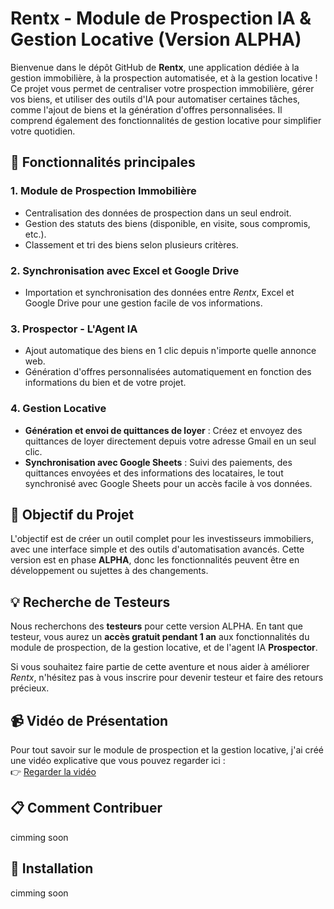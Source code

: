 # Rentx - Module de Prospection IA & Gestion Locative (Version ALPHA)

Bienvenue dans le dépôt GitHub de **Rentx**, une application dédiée à la gestion immobilière, à la prospection automatisée, et à la gestion locative ! Ce projet vous permet de centraliser votre prospection immobilière, gérer vos biens, et utiliser des outils d'IA pour automatiser certaines tâches, comme l'ajout de biens et la génération d'offres personnalisées. Il comprend également des fonctionnalités de gestion locative pour simplifier votre quotidien.

## 🚀 Fonctionnalités principales

### 1. **Module de Prospection Immobilière**
   - Centralisation des données de prospection dans un seul endroit.
   - Gestion des statuts des biens (disponible, en visite, sous compromis, etc.).
   - Classement et tri des biens selon plusieurs critères.

### 2. **Synchronisation avec Excel et Google Drive**
   - Importation et synchronisation des données entre *Rentx*, Excel et Google Drive pour une gestion facile de vos informations.

### 3. **Prospector - L'Agent IA**
   - Ajout automatique des biens en 1 clic depuis n'importe quelle annonce web.
   - Génération d'offres personnalisées automatiquement en fonction des informations du bien et de votre projet.

### 4. **Gestion Locative**
   - **Génération et envoi de quittances de loyer** : Créez et envoyez des quittances de loyer directement depuis votre adresse Gmail en un seul clic.
   - **Synchronisation avec Google Sheets** : Suivi des paiements, des quittances envoyées et des informations des locataires, le tout synchronisé avec Google Sheets pour un accès facile à vos données.

## 🎯 Objectif du Projet
L'objectif est de créer un outil complet pour les investisseurs immobiliers, avec une interface simple et des outils d'automatisation avancés. Cette version est en phase **ALPHA**, donc les fonctionnalités peuvent être en développement ou sujettes à des changements.

## 💡 Recherche de Testeurs

Nous recherchons des **testeurs** pour cette version ALPHA. En tant que testeur, vous aurez un **accès gratuit pendant 1 an** aux fonctionnalités du module de prospection, de la gestion locative, et de l'agent IA **Prospector**.

Si vous souhaitez faire partie de cette aventure et nous aider à améliorer *Rentx*, n'hésitez pas à vous inscrire pour devenir testeur et faire des retours précieux.

## 📹 Vidéo de Présentation

Pour tout savoir sur le module de prospection et la gestion locative, j'ai créé une vidéo explicative que vous pouvez regarder ici :  
👉 [Regarder la vidéo](lien-vers-la-video)

## 📋 Comment Contribuer

cimming soon

## 🔧 Installation

cimming soon
